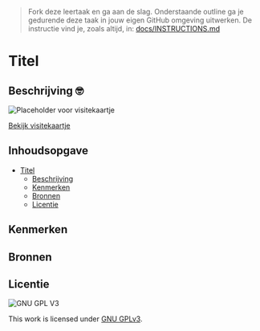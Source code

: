 > Fork deze leertaak en ga aan de slag. Onderstaande outline ga je gedurende deze taak in jouw eigen GitHub omgeving uitwerken. De instructie vind je, zoals altijd, in: [docs/INSTRUCTIONS.md](docs/INSTRUCTIONS.md)
# Titel 

## Beschrijving 🤓
<!-- Add a link to your live demo in Github Pages 🌐-->
![Placeholder voor visitekaartje](https://via.placeholder.com/900x600 "Visitekaartje")  
<!-- Add a nice poster image here at the end of the week, showing off your shiny frontend 📸 -->
[Bekijk visitekaartje]()

## Inhoudsopgave

- [Titel](#titel)
  * [Beschrijving](#description)
  * [Kenmerken](#kenmerken)
  * [Bronnen](#bronnen)
  * [Licentie](#licentie)

## Kenmerken



## Bronnen

## Licentie

![GNU GPL V3](https://www.gnu.org/graphics/gplv3-127x51.png)

This work is licensed under [GNU GPLv3](./LICENSE).
